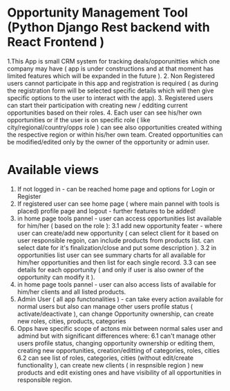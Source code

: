 # Opportunity Management Tool (Python Django Rest backend with React Frontend )

1.This App is small CRM system for tracking deals/opporunitties which one company may have ( app is under constructions and at that moment has limited features which will be expanded in the future ). 
2. Non Registered users cannot participate in this app and registration is required ( as during the registration form will be selected specific details which will then give specific options to the user to interact with the app). 
3. Registered users can start their participation with creating new / edditing current opportunities based on their roles.
4. Each user can see his/her own opportunities or if the user is on specific role ( like city/regional/country/opps role ) can see also opportunities created withing the respective region or within his/her own team. 
Created opportunities can be modified/edited only by the owner of the opportunity or admin user. 

# Available views

1. If not logged in - can  be reached home page and options for Login or Register
2. If registered user can see home page ( where main pannel with tools is placed) profile page and logout - further features to be added!
3. in home page tools pannel - user can access opportunities list available for him/her ( based on the role ):
   3.1 add new opportunity feater - where user can create/add new opportunity ( can select client for it based on user responsible regoin, can include products from products list. can select date for it's finalization/close and put some description ).
   3.2 in opportunities list user can see summary charts for all available for him/her opportunities and then list for each single record.
   3.3 can see details for each opportunity ( and only if user is also owner of the opportunity can modify it ).
4. in home page tools pannel - user can also access lists of available for him/her clients and all listed products.
5. Admin User ( all app functonalities ) - can take every action available for normal users but also can manage other users profile status ( activate/deactivate ), can change Opportunity ownership, can create new roles, cities, products, categories
6. Opps have specific scope of actons mix between normal sales user and admind but with significant differences where:
   6.1 can't  manage other users profile status, changing opportunity ownership or editing them, creating new opportunities, creation/editting of categories, roles, cities
   6.2 can see list of roles, categories, cities (without edit/create functionality ), can create new clients ( in respnsible region ) new products and edit existing ones and have visibility of all opportunities in responsible region.

